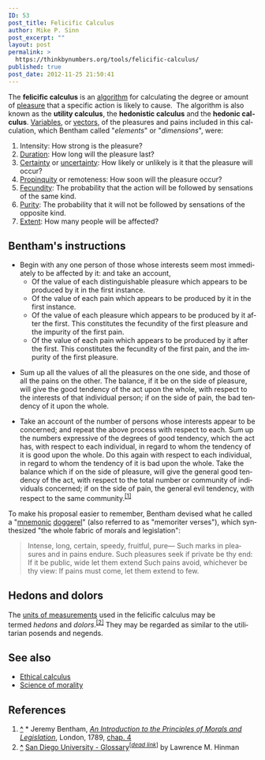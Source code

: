 ```yaml
---
ID: 53
post_title: Felicific Calculus
author: Mike P. Sinn
post_excerpt: ""
layout: post
permalink: >
  https://thinkbynumbers.org/tools/felicific-calculus/
published: true
post_date: 2012-11-25 21:50:41
---
```

<div id="siteSub"></div>

<div id="mw-content-text" lang="en" dir="ltr">The <strong>felicific calculus</strong> is an <a title="Algorithm" href="https://en.wikipedia.org/wiki/Algorithm">algorithm</a> for calculating the degree or amount of <a title="Pleasure" href="https://en.wikipedia.org/wiki/Pleasure">pleasure</a> that a specific action is likely to cause.  The algorithm is also known as the <strong>utility calculus</strong>, the <strong>hedonistic calculus</strong> and the <strong>hedonic calculus</strong>.
<a title="Variable (math)" href="https://en.wikipedia.org/wiki/Variable_(math)">Variables</a>, or <a title="Vector space" href="https://en.wikipedia.org/wiki/Vector_space">vectors</a>, of the pleasures and pains included in this calculation, which Bentham called "<em>elements</em>" or "<em>dimensions</em>", were:
<ol>
    <li>Intensity: How strong is the pleasure?</li>
    <li><a title="Time" href="https://en.wikipedia.org/wiki/Time">Duration</a>: How long will the pleasure last?</li>
    <li><a title="Certainty" href="https://en.wikipedia.org/wiki/Certainty">Certainty</a> or <a title="Uncertainty" href="https://en.wikipedia.org/wiki/Uncertainty">uncertainty</a>: How likely or unlikely is it that the pleasure will occur?</li>
    <li><a title="Propinquity" href="https://en.wikipedia.org/wiki/Propinquity">Propinquity</a> or remoteness: How soon will the pleasure occur?</li>
    <li><a title="Fecundity" href="https://en.wikipedia.org/wiki/Fecundity">Fecundity</a>: The probability that the action will be followed by sensations of the same kind.</li>
    <li><a title="wiktionary:Purity" href="https://en.wiktionary.org/wiki/Purity">Purity</a>: The probability that it will not be followed by sensations of the opposite kind.</li>
    <li><a title="wikt:extent" href="https://en.wiktionary.org/wiki/extent">Extent</a>: How many people will be affected?</li>
</ol>
<h2>Bentham's instructions</h2>
<ul>
    <li>Begin with any one person of those whose interests seem most immediately to be affected by it: and take an account,
<ul>
    <li>Of the value of each distinguishable pleasure which appears to be produced by it in the first instance.</li>
    <li>Of the value of each pain which appears to be produced by it in the first instance.</li>
    <li>Of the value of each pleasure which appears to be produced by it after the first. This constitutes the fecundity of the first pleasure and the impurity of the first pain.</li>
    <li>Of the value of each pain which appears to be produced by it after the first. This constitutes the fecundity of the first pain, and the impurity of the first pleasure.</li>
</ul>
</li>
</ul>
<ul>
    <li>Sum up all the values of all the pleasures on the one side, and those of all the pains on the other. The balance, if it be on the side of pleasure, will give the good tendency of the act upon the whole, with respect to the interests of that individual person; if on the side of pain, the bad tendency of it upon the whole.</li>
</ul>
<ul>
    <li>Take an account of the number of persons whose interests appear to be concerned; and repeat the above process with respect to each. Sum up the numbers expressive of the degrees of good tendency, which the act has, with respect to each individual, in regard to whom the tendency of it is good upon the whole. Do this again with respect to each individual, in regard to whom the tendency of it is bad upon the whole. Take the balance which if on the side of pleasure, will give the general good tendency of the act, with respect to the total number or community of individuals concerned; if on the side of pain, the general evil tendency, with respect to the same community.<sup id="cite_ref-1"><a href="https://en.wikipedia.org/wiki/Felicific_calculus#cite_note-1">[1]</a></sup></li>
</ul>
To make his proposal easier to remember, Bentham devised what he called a "<a title="Mnemonic" href="https://en.wikipedia.org/wiki/Mnemonic">mnemonic</a> <a title="Doggerel" href="https://en.wikipedia.org/wiki/Doggerel">doggerel</a>" (also referred to as "memoriter verses"), which synthesized "the whole fabric of morals and legislation":
<blockquote>Intense, long, certain, speedy, fruitful, pure—
Such marks in pleasures and in pains endure.
Such pleasures seek if private be thy end:
If it be public, wide let them extend
Such pains avoid, whichever be thy view:
If pains must come, let them extend to few.</blockquote>
<h2>Hedons and dolors</h2>
The <a title="Units of measurements" href="https://en.wikipedia.org/wiki/Units_of_measurements">units of measurements</a> used in the felicific calculus may be termed <em>hedons</em> and <em>dolors</em>.<sup id="cite_ref-2"><a href="https://en.wikipedia.org/wiki/Felicific_calculus#cite_note-2">[2]</a></sup> They may be regarded as similar to the utilitarian posends and negends.
<h2>See also</h2>
<ul>
    <li><a title="Ethical calculus" href="https://en.wikipedia.org/wiki/Ethical_calculus">Ethical calculus</a></li>
    <li><a title="Science of morality" href="https://en.wikipedia.org/wiki/Science_of_morality">Science of morality</a></li>
</ul>
<h2>References</h2>
<div>
<ol>
    <li id="cite_note-1"><strong><a href="https://en.wikipedia.org/wiki/Felicific_calculus#cite_ref-1">^</a></strong> * Jeremy Bentham, <a href="http://www.econlib.org/library/Bentham/bnthPML.html" rel="nofollow"><em>An Introduction to the Principles of Morals and Legislation</em></a>, London, 1789, <a href="http://www.econlib.org/library/Bentham/bnthPML4.html" rel="nofollow">chap. 4</a></li>
    <li id="cite_note-2"><strong><a href="https://en.wikipedia.org/wiki/Felicific_calculus#cite_ref-2">^</a></strong> <a href="http://web.archive.org/web/20080525013216/http://ethics.sandiego.edu:80/Glossary.html" rel="nofollow">San Diego University - Glossary</a><sup>[<em><a title="Wikipedia:Link rot" href="https://en.wikipedia.org/wiki/Wikipedia:Link_rot">dead link</a></em>]</sup> by Lawrence M. Hinman</li>
</ol>
</div>
</div>